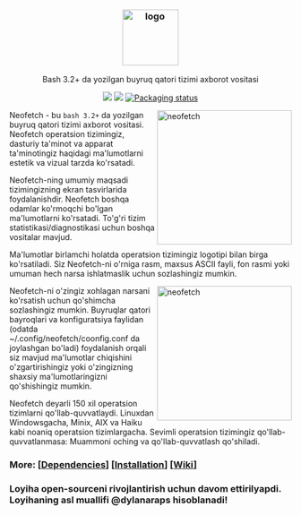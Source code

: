 <h3 align="center"><img src="https://i.imgur.com/ZQI2EYz.png" alt="logo" height="100px"></h3>
<p align="center">Bash 3.2+ da yozilgan buyruq qatori tizimi axborot vositasi</p>

<p align="center">
<a href="./LICENSE.md"><img src="https://img.shields.io/badge/license-MIT-blue.svg"></a>
<a href="https://github.com/dylanaraps/neofetch/releases"><img src="https://img.shields.io/github/release/dylanaraps/neofetch.svg"></a>
<a href="https://repology.org/metapackage/neofetch"><img src="https://repology.org/badge/tiny-repos/neofetch.svg" alt="Packaging status"></a>
</p>

<img src="https://i.imgur.com/GFmC5Ad.png" alt="neofetch" align="right" height="240px">

Neofetch - bu `bash 3.2+` da yozilgan buyruq qatori tizimi axborot vositasi. Neofetch operatsion tizimingiz, dasturiy ta'minot va apparat ta'minotingiz haqidagi ma'lumotlarni estetik va vizual tarzda ko'rsatadi.

Neofetch-ning umumiy maqsadi tizimingizning ekran tasvirlarida foydalanishdir. Neofetch boshqa odamlar ko'rmoqchi bo'lgan ma'lumotlarni ko'rsatadi. To'g'ri tizim statistikasi/diagnostikasi uchun boshqa vositalar mavjud.

Ma'lumotlar birlamchi holatda operatsion tizimingiz logotipi bilan birga ko'rsatiladi. Siz Neofetch-ni o'rniga rasm, maxsus ASCII fayli, fon rasmi yoki umuman hech narsa ishlatmaslik uchun sozlashingiz mumkin.

<img src="https://i.imgur.com/lUrkQBN.png" alt="neofetch" align="right" height="240px">

Neofetch-ni o'zingiz xohlagan narsani ko'rsatish uchun qo'shimcha sozlashingiz mumkin. Buyruqlar qatori bayroqlari va konfiguratsiya faylidan (odatda ~/.config/neofetch/coonfig.conf da joylashgan bo'ladi) foydalanish orqali siz mavjud ma'lumotlar chiqishini o'zgartirishingiz yoki o'zingizning shaxsiy ma'lumotlaringizni qo'shishingiz mumkin.

Neofetch deyarli 150 xil operatsion tizimlarni qo'llab-quvvatlaydi. Linuxdan Windowsgacha, Minix, AIX va Haiku kabi noaniq operatsion tizimlargacha. Sevimli operatsion tizimingiz qo'llab-quvvatlanmasa: Muammoni oching va qo'llab-quvvatlash qo'shiladi.

### More: \[[Dependencies](https://github.com/dylanaraps/neofetch/wiki/Dependencies)\] \[[Installation](https://github.com/dylanaraps/neofetch/wiki/Installation)\] \[[Wiki](https://github.com/dylanaraps/neofetch/wiki)\]

### Loyiha open-sourceni rivojlantirish uchun davom ettirilyapdi. Loyihaning asl muallifi @dylanaraps hisoblanadi!
